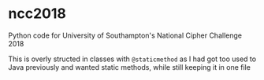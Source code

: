 # ncc2018
Python code for University of Southampton's National Cipher Challenge 2018

This is overly structed in classes with `@staticmethod` as I had got too used to Java previously and wanted static methods, while still keeping it in one file
